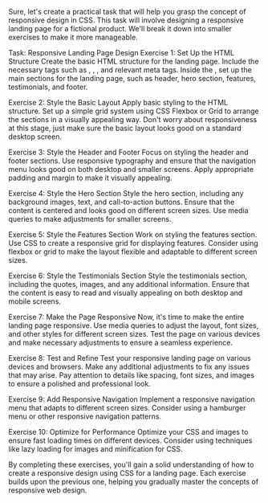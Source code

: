 
Sure, let's create a practical task that will help you grasp the concept of responsive design in CSS. This task will involve designing a responsive landing page for a fictional product. We'll break it down into smaller exercises to make it more manageable.

Task: Responsive Landing Page Design
Exercise 1: Set Up the HTML Structure
Create the basic HTML structure for the landing page. Include the necessary tags such as <html>, <head>, <body>, and relevant meta tags. Inside the <body>, set up the main sections for the landing page, such as header, hero section, features, testimonials, and footer.

Exercise 2: Style the Basic Layout
Apply basic styling to the HTML structure. Set up a simple grid system using CSS Flexbox or Grid to arrange the sections in a visually appealing way. Don't worry about responsiveness at this stage, just make sure the basic layout looks good on a standard desktop screen.

Exercise 3: Style the Header and Footer
Focus on styling the header and footer sections. Use responsive typography and ensure that the navigation menu looks good on both desktop and smaller screens. Apply appropriate padding and margin to make it visually appealing.

Exercise 4: Style the Hero Section
Style the hero section, including any background images, text, and call-to-action buttons. Ensure that the content is centered and looks good on different screen sizes. Use media queries to make adjustments for smaller screens.

Exercise 5: Style the Features Section
Work on styling the features section. Use CSS to create a responsive grid for displaying features. Consider using flexbox or grid to make the layout flexible and adaptable to different screen sizes.

Exercise 6: Style the Testimonials Section
Style the testimonials section, including the quotes, images, and any additional information. Ensure that the content is easy to read and visually appealing on both desktop and mobile screens.

Exercise 7: Make the Page Responsive
Now, it's time to make the entire landing page responsive. Use media queries to adjust the layout, font sizes, and other styles for different screen sizes. Test the page on various devices and make necessary adjustments to ensure a seamless experience.

Exercise 8: Test and Refine
Test your responsive landing page on various devices and browsers. Make any additional adjustments to fix any issues that may arise. Pay attention to details like spacing, font sizes, and images to ensure a polished and professional look.

Exercise 9: Add Responsive Navigation
Implement a responsive navigation menu that adapts to different screen sizes. Consider using a hamburger menu or other responsive navigation patterns.

Exercise 10: Optimize for Performance
Optimize your CSS and images to ensure fast loading times on different devices. Consider using techniques like lazy loading for images and minification for CSS.

By completing these exercises, you'll gain a solid understanding of how to create a responsive design using CSS for a landing page. Each exercise builds upon the previous one, helping you gradually master the concepts of responsive web design.